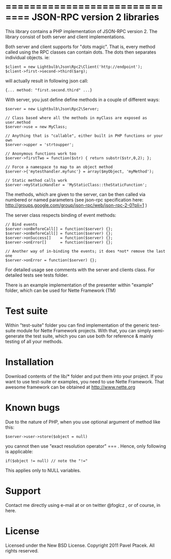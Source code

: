 ==============================
 JSON-RPC version 2 libraries
==============================
This library contains a PHP implementation of JSON-RPC version 2.
The library consist of both server and client implementations.

Both server and client supports for "dots magic". That is, every method called
using the RPC classes can contain dots. The dots then separates individual
objects. ie:

    $client = new Lightbulb\Json\Rpc2\Client('http://endpoint');
    $client->first->second->third($arg);

will actually result in following json call:

    {... method: "first.second.third" ...}

With server, you just define define methods in a couple of different ways:

    $server = new Lightbulb\Json\Rpc2\Server;

    // Class based where all the methods in myClass are exposed as user.method
    $server->use = new MyClass;

    // Anything that is "callable", either built in PHP functions or your own
    $server->upper = 'strtoupper';

    // Anonymous functions work too
    $server->firstTwo = function($str) { return substr($str,0,2); };

    // Force a namespace to map to an object method
    $server->{'mytesthandler.myfunc'} = array($myObject, 'myMethod');

    // Static method calls work
    $server->myStaticHandler = 'MyStaticClass::theStaticFunction';

The methods, which are given to the server, can be then called via numbered
or named parameters (see json-rpc specification here: http://groups.google.com/group/json-rpc/web/json-rpc-2-0?pli=1 )

The server class respects binding of event methods:

    // Bind events
    $server->onBeforeCall[] = function($server) {};
    $server->onBeforeCall[] = function($server) {};
    $server->onSuccess[]    = function($server) {};
    $server->onError[]      = function($server) {};

    // Another way of in-binding the events; it does *not* remove the last one
    $server->onError = function($server) {};

For detailed usage see comments with the server and clients class.
For detailed tests see tests folder.

There is an example implementation of the presenter within "example" folder,
which can be used for Nette Framework (TM)

Test suite
==========
Within "test-suite" folder you can find implementation of the generic test-suite
module for Nette Framework projects. With that, you can simply semi-generate
the test suite, which you can use both for reference & mainly testing
of all your methods.

Installation
============
Download contents of the lib/* folder and put them into your project.
If you want to use test-suite or examples, you need to use Nette Framework.
That awesome framework can be obtained at http://www.nette.org

Known bugs
==========
Due to the nature of PHP, when you use optional argument of method like this:

    $server->user->store($object = null)

you cannot then use "exact resolution operator" === . Hence, only following is applicable:

    if($object != null) // note the "!="

This applies only to NULL variables.

Support
=======
Contact me directly using e-mail at <birdie at animalgroup dot cz> or on twitter
@foglcz , or of course, in here.

License
=======
Licensed under the New BSD License. Copyright 2011 Pavel Ptacek. All rights reserved.

